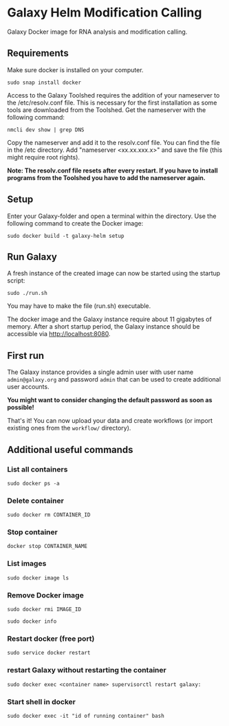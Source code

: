 # Galaxy Helm Modification Calling
Galaxy Docker image for RNA analysis and modification calling.

## Requirements
Make sure docker is installed on your computer.
```
sudo snap install docker
```

Access to the Galaxy Toolshed requires the addition of your nameserver to the /etc/resolv.conf file. This is necessary
for the first installation as some tools are downloaded from the Toolshed.
Get the nameserver with the following command:
```
nmcli dev show | grep DNS
```
Copy the nameserver and add it to the resolv.conf file. You can find the file in the /etc directory.
Add "nameserver <xx.xx.xxx.x>" and save the file (this might require root rights).

**Note: The resolv.conf file resets after every restart. If you have to install programs from the Toolshed you have to add the nameserver again.**

## Setup
Enter your Galaxy-folder and open a terminal within the directory.
Use the following command to create the Docker image:
```
sudo docker build -t galaxy-helm setup
```

## Run Galaxy
A fresh instance of the created image can now be started using the startup script:
```
sudo ./run.sh
```
You may have to make the file (run.sh) executable.

The docker image and the Galaxy instance require about 11 gigabytes of memory.
After a short startup period, the Galaxy instance should be accessible via <http://localhost:8080>.

## First run
The Galaxy instance provides a single admin user with user name `admin@galaxy.org` and password `admin` that can be used to create additional user accounts.

**You might want to consider changing the default password as soon as possible!**

That's it! You can now upload your data and create workflows (or import existing ones from the `workflow/` directory).


## Additional useful commands


### List all containers
```
sudo docker ps -a
```
### Delete container
```
sudo docker rm CONTAINER_ID
```
### Stop container
```
docker stop CONTAINER_NAME
```
### List images
```
sudo docker image ls
```
### Remove Docker image
```
sudo docker rmi IMAGE_ID
```
```
sudo docker info
```
### Restart docker (free port)
```
sudo service docker restart
```

### restart Galaxy without restarting the container
```
sudo docker exec <container name> supervisorctl restart galaxy:
```

### Start shell in docker
```
sudo docker exec -it "id of running container" bash
```
